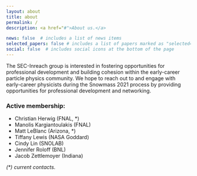 ```yaml
---
layout: about
title: about
permalink: /
description: <a href="#">About us.</a>

news: false  # includes a list of news items
selected_papers: false # includes a list of papers marked as "selected={true}"
social: false  # includes social icons at the bottom of the page
---
```


<p>The SEC-Inreach group is interested in fostering opportunities for professional development and building cohesion within the early-career particle physics community. We hope to reach out to and engage with early-career physicists during the Snowmass 2021 process by providing opportunities for professional development and networking.</p>

<p><h3>Active membership:</h3>
 <ul>
	<li>Christian Herwig (FNAL, *)</li>
        <li>Manolis Kargiantoulakis (FNAL)</li>
	<li>Matt LeBlanc (Arizona, *)</li>
	<li>Tiffany Lewis (NASA Goddard)</li>
	<li>Cindy Lin (SNOLAB)</li>
 	<li>Jennifer Roloff (BNL)</li>
 	<li>Jacob Zettlemoyer (Indiana)</li>
 </ul>
 <i>(*) current contacts.</i>
</p>
